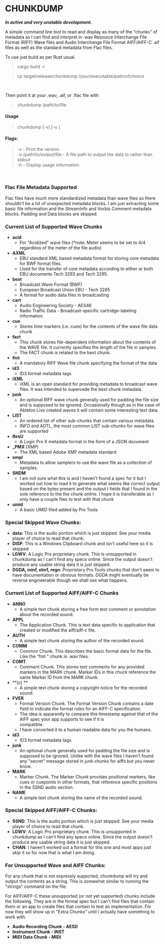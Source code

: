 # CHUNKDUMP

**_In active and very unstable development._**

A simple command line tool to read and display as many of the "chunks" of metadata as I can find and interpret in .wav
Resource Interchange File Format (RIFF) Wave files and Audio Interchange File Format AIFF/AIFF-C .aif files as well as
the standard metadata from Flac files.

To use just build as per Rust usual.
> cargo build -r

> cp target/release/chunkdump /your/executable/path/of/choice

&nbsp;

Then point it at your .wav, .aif, or .flac file with
> chunkdump /path/to/file

#### Usage

> chunkdump [-v] [-o <output-file>] <file>

#### Flags:

> -v - Print the version  
> -o /path/to/output/file - A file path to output the data to rather than stdout  
> -h - Display usage information


&nbsp;

### Flac File Metadata Supported

Flac files have much more standardized metadata than wave files so there shouldn't be a lot of unexpected metadata
blocks.
I am just extracting some basic file information and the StreamInfo and Vorbis Comment metadata blocks. Padding and Data
blocks are skipped.

### Current List of Supported Wave Chunks

- **acid**
    - For "Acidized" wave files (*note: Meter seems to be set to 4/4 regardless of the meter of the file audio)
- **AXML**
    - EBU standard XML based metadata format for storing core metadata for BWF format files.
    - Used for the transfer of core metadata according to either or both EBU documents Tech 3293 and Tech 3295.
- **bext**
    - Broadcast Wave Format (BWF)
    - European Broadcast Union EBU - Tech 3285
    - A format for audio data files in broadcasting
- **cart**
    - Audio Engineering Society - AES46
    - Radio Traffic Data - Broadcast-specific cartridge-labeling information
- **cue**
    - Stores time markers (i.e. cues) for the contents of the wave file data chunk
- **fact**
    - This chunk stores file-dependent information about the contents of the WAVE file. It currently specifies the
      length of the file in samples.
    - The FACT chunk is related to the bext chunk.
- **fmt**
    - A mandatory RIFF Wave file chunk specifying the format of the data
- **id3**
    - ID3 format metadata tags
- **iXML**
    - iXML is an open standard for providing metadata to broadcast wave files.
      It was intended to supercede the bext chunk metadata.
- **junk**
    - An optional RIFF wave chunk generally used for padding the file size and is supposed to be ignored.
      Occasionally though as in the case of Ableton Live created waves it will contain some interesting text data.
- **LIST**
    - An ordered list of other sub-chunks that contain various metadata.
    - INFO and ADTL, the most common LIST sub-chunks for wave files are supported
- **ResU**
    - A Logic Pro X metadata format in the form of a JSON document
- **_PMX** (XMP)
    - The XML based Adobe XMP metadata standard
- **smpl**
    - Metadata to allow samplers to use the wave file as a collection of samples.
- **SNDM**
    - I am not sure what this is and I haven't found a spec for it but I worked out how to read it to generate what
      seems like correct output based on the bytes present and the output I fields that I found in the sole reference
      to the the chunk online. I hope it is transferable as I only have a couple files to test with that chunk
- **umid**
    - A basic UMID filed added by Pro Tools

### Special Skipped Wave Chunks:

- **data**: This is the audio portion which is just skipped. See your media player of choice to read that chunk.
- **DISP**: This is a Windows Clipboard chunk and isn't useful here so it is skipped
- **LGWV**: A Logic Pro proprietary chunk. This is unsupported in chunkdump as I can't find any specs online.
  Since the output doesn't produce any usable string data it is just skipped.
- **DGDA, minf, elm1, regn**: Proprietary Pro Tools chunks that don't seem to have documentation or obvious formats.
  DGDA might eventually be reverse engineerable though we shall see what happens.

### Current List of Supported AIFF/AIFF-C Chunks

- **ANNO**
    - A simple text chunk storing a free form text comment or annotation about the recorded sound.
- **APPL**
    - The Application Chunk. This is text data specific to application that created or modified the aiff/aiff-c file.
- **AUTH**
    - A simple text chunk storing the author of the recorded sound.
- **COMM**
    - Common Chunk. This describes the basic format data for the file. Like the "fmt " chunk in .wav files.
- **COMT**
    - Comment Chunk. This stores text comments for any provided markers in the MARK chunk. Marker IDs in this chuck
      reference the same Marker ID from the MARK chunk.
- **(c) **
    - A simple text chunk storing a copyright notice for the recorded sound.
- **FVER**
    - Format Version Chunk. The Format Version Chunk contains a date field to indicate the format rules for an AIFF-C
      specification.
    - The idea is apparently to compare this timestamp against that of the AIFF spec your app supports to see if it is  
      compatible.
    - I have converted it to a human readable data for you the humans.
- **id3**
    - ID3 format metadata tags
- **junk**
    - An optional chunk generally used for padding the file size and is supposed to be ignored.
      Unlike with the wave files I haven't found any "secret" message stored in junk chunks for aiffs but you never
      know.
- **MARK**
    - Marker Chunk. The Marker Chunk provides positional markers, like cues or cuepoints in other formats, that
      reference
      specific positions in the SSND audio section.
- **NAME**
    - A simple text chunk storing the name of the recorded sound.

### Special Skipped AIFF/AIFF-C Chunks:

- **SSND**: This is the audio portion which is just skipped. See your media player of choice to read that chunk.
- **LGWV**: A Logic Pro proprietary chunk. This is unsupported in chunkdump as I can't find any specs online.
  Since the output doesn't produce any usable string data it is just skipped.
- **CHAN**: I haven't worked out a format for this one and most apps just skip it so for now that is what I am doing.

### For Unsupported Wave and AIFF Chunks:

For any chunk that is not expressly supported, chunkdump will try and output the contents as a string.
This is somewhat similar to running the "strings" command on the file.

For AIFF/AIFF-C these unsupported (or not yet supported) chunks include the following. They are in the formal spec but
I can't find files that contain them or an app to create files that contain to test an implementation.
For now they will show up in "Extra Chunks" until I actually have something to work with.

- **Audio Recording Chunk - AESD**
- **Instrument Chunk - INST**
- **MIDI Data Chunk - MIDI**
    
    